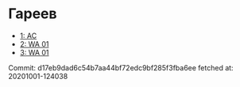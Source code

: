 # Гареев
- [1: AC](1.md)
- [2: WA 01](2.md)
- [3: WA 01](3.md)

Commit: d17eb9dad6c54b7aa44bf72edc9bf285f3fba6ee
 fetched at: 20201001-124038
